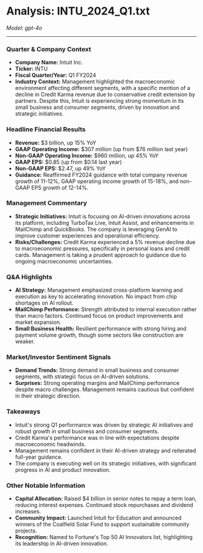 # Analysis: INTU_2024_Q1.txt

*Model: gpt-4o*

---

### Quarter & Company Context
- **Company Name:** Intuit Inc.
- **Ticker:** INTU
- **Fiscal Quarter/Year:** Q1 FY2024
- **Industry Context:** Management highlighted the macroeconomic environment affecting different segments, with a specific mention of a decline in Credit Karma revenue due to conservative credit extension by partners. Despite this, Intuit is experiencing strong momentum in its small business and consumer segments, driven by innovation and strategic initiatives.

### Headline Financial Results
- **Revenue:** $3 billion, up 15% YoY
- **GAAP Operating Income:** $307 million (up from $76 million last year)
- **Non-GAAP Operating Income:** $960 million, up 45% YoY
- **GAAP EPS:** $0.85 (up from $0.14 last year)
- **Non-GAAP EPS:** $2.47, up 49% YoY
- **Guidance:** Reaffirmed FY2024 guidance with total company revenue growth of 11-12%, GAAP operating income growth of 15-18%, and non-GAAP EPS growth of 12-14%.

### Management Commentary
- **Strategic Initiatives:** Intuit is focusing on AI-driven innovations across its platform, including TurboTax Live, Intuit Assist, and enhancements in MailChimp and QuickBooks. The company is leveraging GenAI to improve customer experiences and operational efficiency.
- **Risks/Challenges:** Credit Karma experienced a 5% revenue decline due to macroeconomic pressures, specifically in personal loans and credit cards. Management is taking a prudent approach to guidance due to ongoing macroeconomic uncertainties.

### Q&A Highlights
- **AI Strategy:** Management emphasized cross-platform learning and execution as key to accelerating innovation. No impact from chip shortages on AI rollout.
- **MailChimp Performance:** Strength attributed to internal execution rather than macro factors. Continued focus on product improvements and market expansion.
- **Small Business Health:** Resilient performance with strong hiring and payment volume growth, though some sectors like construction are weaker.

### Market/Investor Sentiment Signals
- **Demand Trends:** Strong demand in small business and consumer segments, with strategic focus on AI-driven solutions.
- **Surprises:** Strong operating margins and MailChimp performance despite macro challenges. Management remains cautious but confident in their strategic direction.

### Takeaways
- Intuit's strong Q1 performance was driven by strategic AI initiatives and robust growth in small business and consumer segments.
- Credit Karma's performance was in line with expectations despite macroeconomic headwinds.
- Management remains confident in their AI-driven strategy and reiterated full-year guidance.
- The company is executing well on its strategic initiatives, with significant progress in AI and product innovation.

### Other Notable Information
- **Capital Allocation:** Raised $4 billion in senior notes to repay a term loan, reducing interest expenses. Continued stock repurchases and dividend increases.
- **Community Impact:** Launched Intuit for Education and announced winners of the Coalfield Solar Fund to support sustainable community projects.
- **Recognition:** Named to Fortune's Top 50 AI Innovators list, highlighting its leadership in AI-driven innovation.